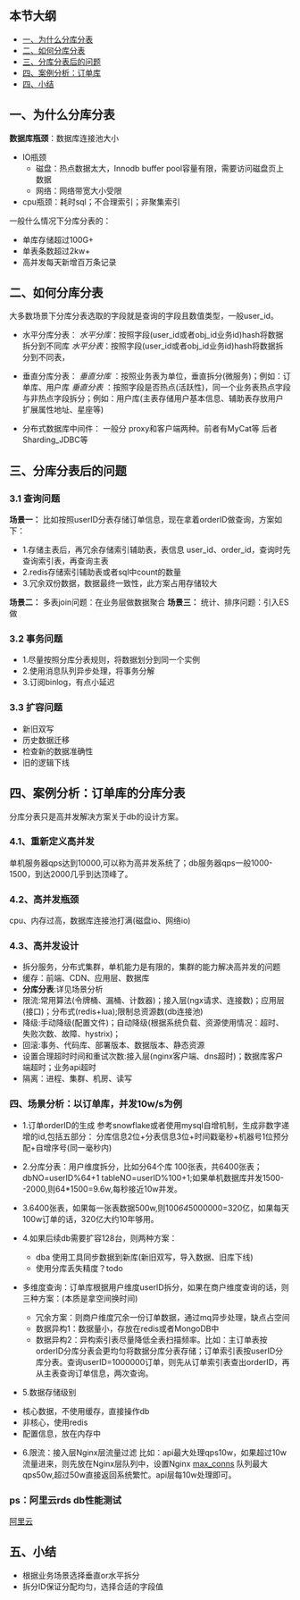 ## 本节大纲
* [一、为什么分库分表](#1)
* [二、如何分库分表](#2)
* [三、分库分表后的问题](#3)
* [四、案例分析：订单库](#4)
* [四、小结](#5)



## <span id="1">一、为什么分库分表</span>
**数据库瓶颈**：数据库连接池大小
* IO瓶颈
  - 磁盘：热点数据太大，Innodb buffer pool容量有限，需要访问磁盘页上数据
  - 网络：网络带宽大小受限
* cpu瓶颈：耗时sql；不合理索引；非聚集索引

一般什么情况下分库分表的：
* 单库存储超过100G+
* 单表条数超过2kw+
* 高并发每天新增百万条记录
## <span id="2">二、如何分库分表</span>

 大多数场景下分库分表选取的字段就是查询的字段且数值类型，一般user_id。
* 水平分库分表：
   *水平分库*：按照字段(user_id或者obj_id业务id)hash将数据拆分到不同库
   *水平分表*：按照字段(user_id或者obj_id业务id)hash将数据拆分到不同表，

* 垂直分库分表：
   *垂直分库* ：按照业务表为单位，垂直拆分(微服务)；例如：订单库、用户库 
   *垂直分表* ：按照字段是否热点(活跃性)，同一个业务表热点字段与非热点字段拆分；例如：用户库(主表存储用户基本信息、辅助表存放用户扩展属性地址、星座等)
   
* 分布式数据库中间件：
  一般分 proxy和客户端两种。前者有MyCat等  后者Sharding_JDBC等
## <span id="3">三、分库分表后的问题</span>

### 3.1 查询问题
 **场景一：** 比如按照userID分表存储订单信息，现在拿着orderID做查询，方案如下：
  - 1.存储主表后，再冗余存储索引辅助表，表信息 user_id、order_id，查询时先查询索引表，再查询主表
  - 2.redis存储索引辅助表或者sql中count的数量
  - 3.冗余双份数据，数据最终一致性，此方案占用存储较大

**场景二：** 多表join问题：在业务层做数据聚合
**场景三：** 统计、排序问题：引入ES做
### 3.2 事务问题
* 1.尽量按照分库分表规则，将数据划分到同一个实例
* 2.使用消息队列异步处理，将事务分解
* 3.订阅binlog，有点小延迟

### 3.3 扩容问题
* 新旧双写
* 历史数据迁移
* 检查新的数据准确性
* 旧的逻辑下线


## <span id="4">四、案例分析：订单库的分库分表</span>

分库分表只是高并发解决方案关于db的设计方案。
### 4.1、重新定义高并发
单机服务器qps达到10000,可以称为高并发系统了；db服务器qps一般1000-1500，到达2000几乎到达顶峰了。

### 4.2、高并发瓶颈
 cpu、内存过高，数据库连接池打满(磁盘io、网络io)

### 4.3、高并发设计

* 拆分服务，分布式集群，单机能力是有限的，集群的能力解决高并发的问题
* 缓存：前端、CDN、应用层、数据库
* **分库分表**:详见场景分析
* 限流:常用算法(令牌桶、漏桶、计数器)；接入层(ngx请求、连接数)；应用层(接口)；分布式(redis+lua);限制总资源数(db连接池)
* 降级:手动降级(配置文件)；自动降级(根据系统负载、资源使用情况：超时、失败次数、故障、hystrix)；
* 回滚:事务、代码库、部署版本、数据版本、静态资源
* 设置合理超时时间和重试次数:接入层(nginx客户端、dns超时)；数据库客户端超时；业务api超时
* 隔离：进程、集群、机房、读写

### 四、场景分析：以订单库，并发10w/s为例
* 1.订单orderID的生成
 参考snowflake或者使用mysql自增机制，生成非数字递增的id,包括五部分： 分库信息2位+分表信息3位+时间戳毫秒+机器号1位预分配+自增序号(同一毫秒内) 
* 2.分库分表：用户维度拆分，比如分64个库 100张表，共6400张表；dbNO=userID%64+1 tableNO=userID%100+1;如果单机数据库并发1500--2000,则64*1500=9.6w,每秒接近10w并发。
* 3.6400张表，如果每一张表数据500w,则100*64*5000000=320亿，如果每天100w订单的话，320亿大约10年够用。
* 4.如果后续db需要扩容128台，则两种方案：
  - dba 使用工具同步数据到新库(新旧双写，导入数据、旧库下线)
  - 使用分库丢失精度？todo

* 多维度查询：订单库根据用户维度userID拆分，如果在商户维度查询的话，则三种方案：(本质是拿空间换时间)
   - 冗余方案：则商户维度冗余一份订单数据，通过mq异步处理，缺点占空间
   - 数据异构1：数据量小，存放在redis或者MongoDB中
   - 数据异构2：异构索引表尽量降低全表扫描频率。比如：主订单表按orderID分库分表会更均匀将数据分库分表存储；订单索引表按userID分库分表。查询userID=1000000订单，则先从订单索引表查出orderID，再从主表查询订单信息，两次查询。

* 5.数据存储级别
 - 核心数据，不使用缓存，直接操作db
 - 非核心，使用redis
 - 配置信息，放在内存中
* 6.限流：接入层Nginx层流量过滤
  比如：api最大处理qps10w，如果超过10w流量进来，则先放在Nginx层队列中，设置Nginx [max_conns](http://nginx.org/en/docs/http/ngx_http_upstream_module.html) 队列最大qps50w,超过50w直接返回系统繁忙。api层每10w处理即可。



### ps：阿里云rds db性能测试
[阿里云](https://yq.aliyun.com/articles/708050?spm=5176.10695662.1996646101.searchclickresult.3a2513b7M3wylv&aly_as=u4Q-KJrN)
## <span id="5">五、小结</span>
* 根据业务场景选择垂直or水平拆分
* 拆分ID保证分配均匀，选择合适的字段值
